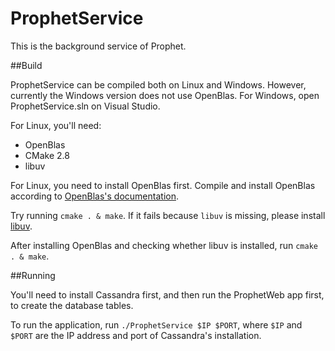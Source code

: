 # ProphetService

This is the background service of Prophet. 

##Build

ProphetService can be compiled both on Linux and Windows. However, currently the Windows version does not use OpenBlas. 
For Windows, open ProphetService.sln on Visual Studio.

For Linux, you'll need:

 - OpenBlas
 - CMake 2.8
 - libuv

For Linux, you need to install OpenBlas first. Compile and install OpenBlas according to [OpenBlas's documentation](https://github.com/xianyi/OpenBLAS).

Try running `cmake . & make`. If it fails because `libuv` is missing, please install [libuv](https://github.com/libuv/libuv).

After installing OpenBlas and checking whether libuv is installed, run `cmake . & make`.

##Running

You'll need to install Cassandra first, and then run the ProphetWeb app first, to create the database tables.

To run the application, run `./ProphetService $IP $PORT`, where `$IP` and `$PORT` are the IP address and port of Cassandra's installation.
